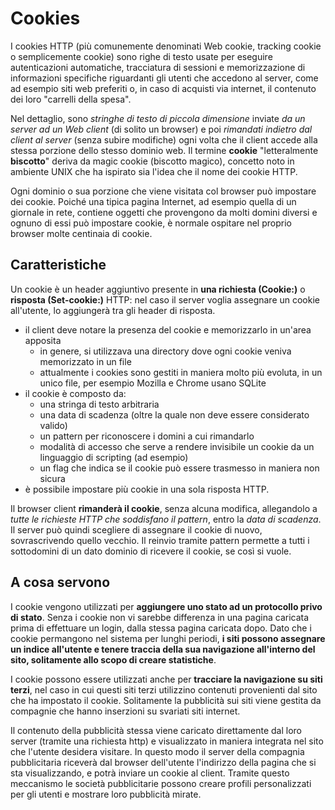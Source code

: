 # Cookies

I cookies HTTP \(più comunemente denominati Web cookie, tracking cookie o semplicemente cookie\) sono righe di testo usate per eseguire autenticazioni automatiche, tracciatura di sessioni e memorizzazione di informazioni specifiche riguardanti gli utenti che accedono al server, come ad esempio siti web preferiti o, in caso di acquisti via internet, il contenuto dei loro "carrelli della spesa".

Nel dettaglio, sono _stringhe di testo di piccola dimensione_ inviate _da un server ad un Web client_ \(di solito un browser\) e poi _rimandati indietro dal client al server_ \(senza subire modifiche\) ogni volta che il client accede alla stessa porzione dello stesso dominio web. Il termine **cookie** "letteralmente **biscotto**" deriva da magic cookie \(biscotto magico\), concetto noto in ambiente UNIX che ha ispirato sia l'idea che il nome dei cookie HTTP.

Ogni dominio o sua porzione che viene visitata col browser può impostare dei cookie. Poiché una tipica pagina Internet, ad esempio quella di un giornale in rete, contiene oggetti che provengono da molti domini diversi e ognuno di essi può impostare cookie, è normale ospitare nel proprio browser molte centinaia di cookie.

## Caratteristiche

Un cookie è un header aggiuntivo presente in **una richiesta \(Cookie:\)** o **risposta \(Set-cookie:\)** HTTP: nel caso il server voglia assegnare un cookie all'utente, lo aggiungerà tra gli header di risposta.

* il client deve notare la presenza del cookie e memorizzarlo in un'area apposita
  * in genere, si utilizzava una directory dove ogni cookie veniva memorizzato in un file
  * attualmente i cookies sono gestiti in maniera molto più evoluta, in un unico file, per esempio Mozilla e Chrome usano SQLite
* il cookie è composto da:
  * una stringa di testo arbitraria
  * una data di scadenza \(oltre la quale non deve essere considerato valido\)
  * un pattern per riconoscere i domini a cui rimandarlo
  * modalità di accesso che serve a rendere invisibile un cookie da un linguaggio di scripting \(ad esempio\)
  * un flag che indica se il cookie può essere trasmesso in maniera non sicura
* è possibile impostare più cookie in una sola risposta HTTP.

Il browser client **rimanderà il cookie**, senza alcuna modifica, allegandolo a _tutte le richieste HTTP che soddisfano il pattern_, entro la _data di scadenza_. Il server può quindi scegliere di assegnare il cookie di nuovo, sovrascrivendo quello vecchio. Il reinvio tramite pattern permette a tutti i sottodomini di un dato dominio di ricevere il cookie, se così si vuole.

## A cosa servono

I cookie vengono utilizzati per **aggiungere uno stato ad un protocollo privo di stato**. Senza i cookie non vi sarebbe differenza in una pagina caricata prima di effettuare un login, dalla stessa pagina caricata dopo. Dato che i cookie permangono nel sistema per lunghi periodi, **i siti possono assegnare un indice all'utente e tenere traccia della sua navigazione all'interno del sito, solitamente allo scopo di creare statistiche**.

I cookie possono essere utilizzati anche per **tracciare la navigazione su siti terzi**, nel caso in cui questi siti terzi utilizzino contenuti provenienti dal sito che ha impostato il cookie. Solitamente la pubblicità sui siti viene gestita da compagnie che hanno inserzioni su svariati siti internet.

Il contenuto della pubblicità stessa viene caricato direttamente dal loro server \(tramite una richiesta http\) e visualizzato in maniera integrata nel sito che l'utente desidera visitare. In questo modo il server della compagnia pubblicitaria riceverà dal browser dell'utente l'indirizzo della pagina che si sta visualizzando, e potrà inviare un cookie al client. Tramite questo meccanismo le società pubblicitarie possono creare profili personalizzati per gli utenti e mostrare loro pubblicità mirate.

